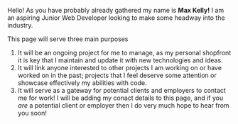 Hello! As you have probably already gathered my name is **Max Kelly!** I am an aspiring Junior Web Developer looking to make some headway into the industry.

This page will serve three main purposes
1. It will be an ongoing project for me to manage, as my personal shopfront it is key that I maintain and update it with new technologies and ideas.
2. It will link anyone interested to other projects I am working on or have worked on in the past; projects that I feel deserve some attention or showcase effectively my abilities with code.
3. It will serve as a gateway for potential clients and employers to contact me for work! I will be adding my conact details to this page, and if you *are* a potential client or employer then I do very much hope to hear from you soon!
